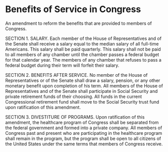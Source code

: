 # Benefits of Service in Congress

An amendment to reform the benefits that are provided to members of Congress.

SECTION 1. SALARY. Each member of the House of Representatives and of the Senate shall receive a salary equal to the median salary of all full-time Americans. This salary shall be paid quarterly. This salary shall not be paid to all members of any chamber until the chamber passes a federal budget for that calendar year. The members of any chamber that refuses to pass a federal budget during their term will forfeit their salary.

SECTION 2. BENEFITS AFTER SERVICE. No member of the House of Representatives or of the Senate shall draw a salary, pension, or any other monetary benefit upon completion of his term. All members of the House of Representatives and of the Senate shall participate in Social Security and private retirement funds of their choosing. All funds in the current Congressional retirement fund shall move to the Social Security trust fund upon ratification of this amendment.

SECTION 3. DIVESTITURE OF PROGRAMS. Upon ratification of this amendment, the healthcare program of Congress shall be separated from the federal government and formed into a private company. All members of Congress past and present who are participating in the healthcare program shall remain in the program, but the program shall be open to all citizens of the United States under the same terms that members of Congress receive.